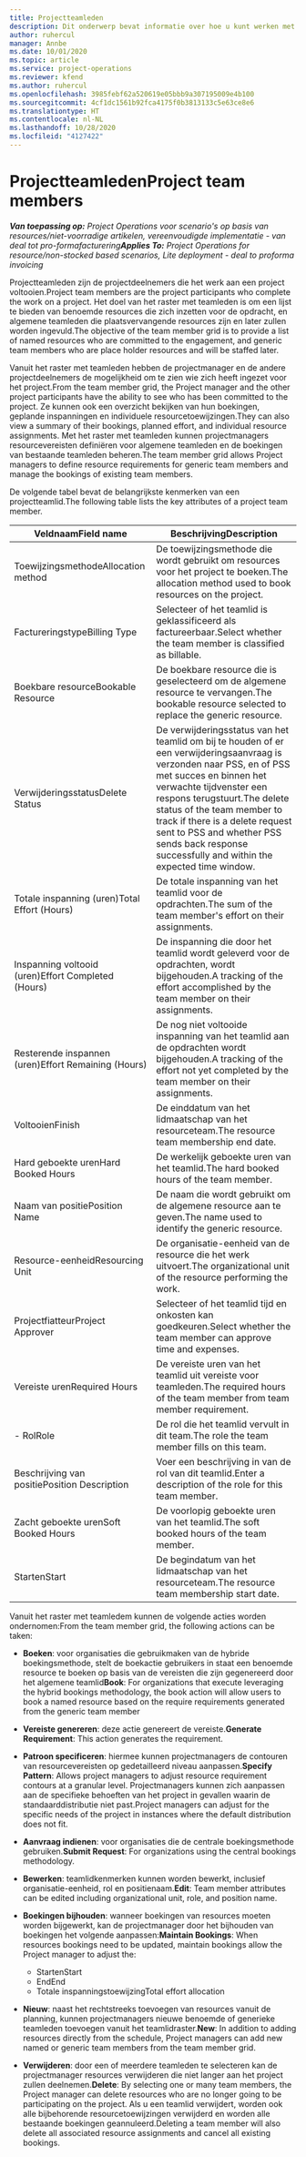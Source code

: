 ```yaml
---
title: Projectteamleden
description: Dit onderwerp bevat informatie over hoe u kunt werken met informatie, attributen en planning van projectteamleden.
author: ruhercul
manager: Annbe
ms.date: 10/01/2020
ms.topic: article
ms.service: project-operations
ms.reviewer: kfend
ms.author: ruhercul
ms.openlocfilehash: 3985febf62a520619e05bbb9a307195009e4b100
ms.sourcegitcommit: 4cf1dc1561b92fca4175f0b3813133c5e63ce8e6
ms.translationtype: HT
ms.contentlocale: nl-NL
ms.lasthandoff: 10/28/2020
ms.locfileid: "4127422"
---
```

# <a name="project-team-members"></a><span data-ttu-id="454bb-103">Projectteamleden</span><span class="sxs-lookup"><span data-stu-id="454bb-103">Project team members</span></span>

<span data-ttu-id="454bb-104">_**Van toepassing op:** Project Operations voor scenario's op basis van resources/niet-voorradige artikelen, vereenvoudigde implementatie - van deal tot pro-formafacturering_</span><span class="sxs-lookup"><span data-stu-id="454bb-104">_**Applies To:** Project Operations for resource/non-stocked based scenarios, Lite deployment - deal to proforma invoicing_</span></span>

<span data-ttu-id="454bb-105">Projectteamleden zijn de projectdeelnemers die het werk aan een project voltooien.</span><span class="sxs-lookup"><span data-stu-id="454bb-105">Project team members are the project participants who complete the work on a project.</span></span> <span data-ttu-id="454bb-106">Het doel van het raster met teamleden is om een lijst te bieden van benoemde resources die zich inzetten voor de opdracht, en algemene teamleden die plaatsvervangende resources zijn en later zullen worden ingevuld.</span><span class="sxs-lookup"><span data-stu-id="454bb-106">The objective of the team member grid is to provide a list of named resources who are committed to the engagement, and generic team members who are place holder resources and will be staffed later.</span></span>

<span data-ttu-id="454bb-107">Vanuit het raster met teamleden hebben de projectmanager en de andere projectdeelnemers de mogelijkheid om te zien wie zich heeft ingezet voor het project.</span><span class="sxs-lookup"><span data-stu-id="454bb-107">From the team member grid, the Project manager and the other project participants have the ability to see who has been committed to the project.</span></span> <span data-ttu-id="454bb-108">Ze kunnen ook een overzicht bekijken van hun boekingen, geplande inspanningen en individuele resourcetoewijzingen.</span><span class="sxs-lookup"><span data-stu-id="454bb-108">They can also view a summary of their bookings, planned effort, and individual resource assignments.</span></span> <span data-ttu-id="454bb-109">Met het raster met teamleden kunnen projectmanagers resourcevereisten definiëren voor algemene teamleden en de boekingen van bestaande teamleden beheren.</span><span class="sxs-lookup"><span data-stu-id="454bb-109">The team member grid allows Project managers to define resource requirements for generic team members and manage the bookings of existing team members.</span></span>

<span data-ttu-id="454bb-110">De volgende tabel bevat de belangrijkste kenmerken van een projectteamlid.</span><span class="sxs-lookup"><span data-stu-id="454bb-110">The following table lists the key attributes of a project team member.</span></span>

| <span data-ttu-id="454bb-111">Veldnaam</span><span class="sxs-lookup"><span data-stu-id="454bb-111">Field name</span></span>          | <span data-ttu-id="454bb-112">Beschrijving</span><span class="sxs-lookup"><span data-stu-id="454bb-112">Description</span></span>                                                                                                                                                                  |
|--------------------------|-----------------------------------------------------------------------------------------------------------------------------------------------------------------------------------|
| <span data-ttu-id="454bb-113">Toewijzingsmethode</span><span class="sxs-lookup"><span data-stu-id="454bb-113">Allocation method</span></span>        | <span data-ttu-id="454bb-114">De toewijzingsmethode die wordt gebruikt om resources voor het project te boeken.</span><span class="sxs-lookup"><span data-stu-id="454bb-114">The allocation method used to book resources on the project.</span></span>                                                                         |
| <span data-ttu-id="454bb-115">Factureringstype</span><span class="sxs-lookup"><span data-stu-id="454bb-115">Billing Type</span></span>             | <span data-ttu-id="454bb-116">Selecteer of het teamlid is geklassificeerd als factureerbaar.</span><span class="sxs-lookup"><span data-stu-id="454bb-116">Select whether the team member is classified as billable.</span></span>                                                                                                                                       |
| <span data-ttu-id="454bb-117">Boekbare resource</span><span class="sxs-lookup"><span data-stu-id="454bb-117">Bookable Resource</span></span>        | <span data-ttu-id="454bb-118">De boekbare resource die is geselecteerd om de algemene resource te vervangen.</span><span class="sxs-lookup"><span data-stu-id="454bb-118">The bookable resource selected to replace the generic resource.</span></span>                                                                                                                   |
| <span data-ttu-id="454bb-119">Verwijderingsstatus</span><span class="sxs-lookup"><span data-stu-id="454bb-119">Delete Status</span></span>            | <span data-ttu-id="454bb-120">De verwijderingsstatus van het teamlid om bij te houden of er een verwijderingsaanvraag is verzonden naar PSS, en of PSS met succes en binnen het verwachte tijdvenster een respons terugstuurt.</span><span class="sxs-lookup"><span data-stu-id="454bb-120">The delete status of the team member to track if there is a delete request sent to PSS and whether PSS sends back response successfully and within the expected time window.</span></span> |
| <span data-ttu-id="454bb-121">Totale inspanning (uren)</span><span class="sxs-lookup"><span data-stu-id="454bb-121">Total Effort (Hours)</span></span>     | <span data-ttu-id="454bb-122">De totale inspanning van het teamlid voor de opdrachten.</span><span class="sxs-lookup"><span data-stu-id="454bb-122">The sum of the team member's effort on their assignments.</span></span>                                                                                                                         |
| <span data-ttu-id="454bb-123">Inspanning voltooid (uren)</span><span class="sxs-lookup"><span data-stu-id="454bb-123">Effort Completed (Hours)</span></span> | <span data-ttu-id="454bb-124">De inspanning die door het teamlid wordt geleverd voor de opdrachten, wordt bijgehouden.</span><span class="sxs-lookup"><span data-stu-id="454bb-124">A tracking of the effort accomplished by the team member on their assignments.</span></span>                                                                                           |
| <span data-ttu-id="454bb-125">Resterende inspannen (uren)</span><span class="sxs-lookup"><span data-stu-id="454bb-125">Effort Remaining (Hours)</span></span> | <span data-ttu-id="454bb-126">De nog niet voltooide inspanning van het teamlid aan de opdrachten wordt bijgehouden.</span><span class="sxs-lookup"><span data-stu-id="454bb-126">A tracking of the effort not yet completed by the team member on their assignments.</span></span>                                                                                    |
| <span data-ttu-id="454bb-127">Voltooien</span><span class="sxs-lookup"><span data-stu-id="454bb-127">Finish</span></span>                   | <span data-ttu-id="454bb-128">De einddatum van het lidmaatschap van het resourceteam.</span><span class="sxs-lookup"><span data-stu-id="454bb-128">The resource team membership end date.</span></span>                                                                                                                                            |
| <span data-ttu-id="454bb-129">Hard geboekte uren</span><span class="sxs-lookup"><span data-stu-id="454bb-129">Hard Booked Hours</span></span>        | <span data-ttu-id="454bb-130">De werkelijk geboekte uren van het teamlid.</span><span class="sxs-lookup"><span data-stu-id="454bb-130">The hard booked hours of the team member.</span></span>                                                                                                                                                                |
| <span data-ttu-id="454bb-131">Naam van positie</span><span class="sxs-lookup"><span data-stu-id="454bb-131">Position Name</span></span>            | <span data-ttu-id="454bb-132">De naam die wordt gebruikt om de algemene resource aan te geven.</span><span class="sxs-lookup"><span data-stu-id="454bb-132">The name used to identify the generic resource.</span></span>                                                                                                                                   |
| <span data-ttu-id="454bb-133">Resource-eenheid</span><span class="sxs-lookup"><span data-stu-id="454bb-133">Resourcing Unit</span></span>          | <span data-ttu-id="454bb-134">De organisatie-eenheid van de resource die het werk uitvoert.</span><span class="sxs-lookup"><span data-stu-id="454bb-134">The organizational unit of the resource performing the work.</span></span>                                                                                                                      |
| <span data-ttu-id="454bb-135">Projectfiatteur</span><span class="sxs-lookup"><span data-stu-id="454bb-135">Project Approver</span></span>         | <span data-ttu-id="454bb-136">Selecteer of het teamlid tijd en onkosten kan goedkeuren.</span><span class="sxs-lookup"><span data-stu-id="454bb-136">Select whether the team member can approve time and expenses.</span></span>                                                                                                                     |
| <span data-ttu-id="454bb-137">Vereiste uren</span><span class="sxs-lookup"><span data-stu-id="454bb-137">Required Hours</span></span>           | <span data-ttu-id="454bb-138">De vereiste uren van het teamlid uit vereiste voor teamleden.</span><span class="sxs-lookup"><span data-stu-id="454bb-138">The required hours of the team member from team member requirement.</span></span>                                                                                                                       |
| <span data-ttu-id="454bb-139">- Rol</span><span class="sxs-lookup"><span data-stu-id="454bb-139">Role</span></span>                     | <span data-ttu-id="454bb-140">De rol die het teamlid vervult in dit team.</span><span class="sxs-lookup"><span data-stu-id="454bb-140">The role the team member fills on this team.</span></span>                                                                                                                                |
| <span data-ttu-id="454bb-141">Beschrijving van positie</span><span class="sxs-lookup"><span data-stu-id="454bb-141">Position Description</span></span>     | <span data-ttu-id="454bb-142">Voer een beschrijving in van de rol van dit teamlid.</span><span class="sxs-lookup"><span data-stu-id="454bb-142">Enter a description of the role for this team member.</span></span>                                                                                                                             |
| <span data-ttu-id="454bb-143">Zacht geboekte uren</span><span class="sxs-lookup"><span data-stu-id="454bb-143">Soft Booked Hours</span></span>        | <span data-ttu-id="454bb-144">De voorlopig geboekte uren van het teamlid.</span><span class="sxs-lookup"><span data-stu-id="454bb-144">The soft booked hours of the team member.</span></span>                                                                                                                                                                 |
| <span data-ttu-id="454bb-145">Starten</span><span class="sxs-lookup"><span data-stu-id="454bb-145">Start</span></span>                    | <span data-ttu-id="454bb-146">De begindatum van het lidmaatschap van het resourceteam.</span><span class="sxs-lookup"><span data-stu-id="454bb-146">The resource team membership start date.</span></span>                                                                                                                                          |

<span data-ttu-id="454bb-147">Vanuit het raster met teamledem kunnen de volgende acties worden ondernomen:</span><span class="sxs-lookup"><span data-stu-id="454bb-147">From the team member grid, the following actions can be taken:</span></span>

- <span data-ttu-id="454bb-148">**Boeken**: voor organisaties die gebruikmaken van de hybride boekingsmethode, stelt de boekactie gebruikers in staat een benoemde resource te boeken op basis van de vereisten die zijn gegenereerd door het algemene teamlid</span><span class="sxs-lookup"><span data-stu-id="454bb-148">**Book**: For organizations that execute leveraging the hybrid bookings methodology, the book action will allow users to book a named resource based on the require requirements generated from the generic team member</span></span>
- <span data-ttu-id="454bb-149">**Vereiste genereren**: deze actie genereert de vereiste.</span><span class="sxs-lookup"><span data-stu-id="454bb-149">**Generate Requirement**: This action generates the requirement.</span></span>
- <span data-ttu-id="454bb-150">**Patroon specificeren**: hiermee kunnen projectmanagers de contouren van resourcevereisten op gedetailleerd niveau aanpassen.</span><span class="sxs-lookup"><span data-stu-id="454bb-150">**Specify Pattern**: Allows project managers to adjust resource requirement contours at a granular level.</span></span> <span data-ttu-id="454bb-151">Projectmanagers kunnen zich aanpassen aan de specifieke behoeften van het project in gevallen waarin de standaarddistributie niet past.</span><span class="sxs-lookup"><span data-stu-id="454bb-151">Project managers can adjust for the specific needs of the project in instances where the default distribution does not fit.</span></span>
- <span data-ttu-id="454bb-152">**Aanvraag indienen**: voor organisaties die de centrale boekingsmethode gebruiken.</span><span class="sxs-lookup"><span data-stu-id="454bb-152">**Submit Request**: For organizations using the central bookings methodology.</span></span>
- <span data-ttu-id="454bb-153">**Bewerken**: teamlidkenmerken kunnen worden bewerkt, inclusief organisatie-eenheid, rol en positienaam.</span><span class="sxs-lookup"><span data-stu-id="454bb-153">**Edit**: Team member attributes can be edited including organizational unit, role, and position name.</span></span>
- <span data-ttu-id="454bb-154">**Boekingen bijhouden**: wanneer boekingen van resources moeten worden bijgewerkt, kan de projectmanager door het bijhouden van boekingen het volgende aanpassen:</span><span class="sxs-lookup"><span data-stu-id="454bb-154">**Maintain Bookings**: When resources bookings need to be updated, maintain bookings allow the Project manager to adjust the:</span></span>

    - <span data-ttu-id="454bb-155">Starten</span><span class="sxs-lookup"><span data-stu-id="454bb-155">Start</span></span>
    - <span data-ttu-id="454bb-156">End</span><span class="sxs-lookup"><span data-stu-id="454bb-156">End</span></span>
    - <span data-ttu-id="454bb-157">Totale inspanningstoewijzing</span><span class="sxs-lookup"><span data-stu-id="454bb-157">Total effort allocation</span></span>

- <span data-ttu-id="454bb-158">**Nieuw**: naast het rechtstreeks toevoegen van resources vanuit de planning, kunnen projectmanagers nieuwe benoemde of generieke teamleden toevoegen vanuit het teamlidraster.</span><span class="sxs-lookup"><span data-stu-id="454bb-158">**New**: In addition to adding resources directly from the schedule, Project managers can add new named or generic team members from the team member grid.</span></span>
- <span data-ttu-id="454bb-159">**Verwijderen**: door een of meerdere teamleden te selecteren kan de projectmanager resources verwijderen die niet langer aan het project zullen deelnemen.</span><span class="sxs-lookup"><span data-stu-id="454bb-159">**Delete**: By selecting one or many team members, the Project manager can delete resources who are no longer going to be participating on the project.</span></span> <span data-ttu-id="454bb-160">Als u een teamlid verwijdert, worden ook alle bijbehorende resourcetoewijzingen verwijderd en worden alle bestaande boekingen geannuleerd.</span><span class="sxs-lookup"><span data-stu-id="454bb-160">Deleting a team member will also delete all associated resource assignments and  cancel all existing bookings.</span></span>
